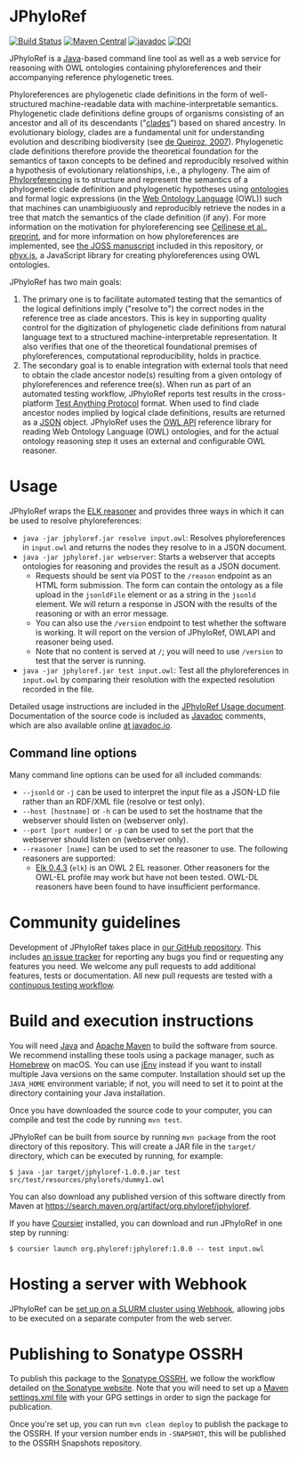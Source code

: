 # JPhyloRef

[![Build Status](https://github.com/phyloref/jphyloref/workflows/Build%20with%20Maven/badge.svg)](https://github.com/phyloref/jphyloref/actions?query=workflow%3A%22Build+with+Maven%22)
[![Maven Central](https://img.shields.io/maven-central/v/org.phyloref/jphyloref.svg?label=Maven%20Central)](https://search.maven.org/search?q=g:%22org.phyloref%22%20AND%20a:%22jphyloref%22)
[![javadoc](https://javadoc.io/badge2/org.phyloref/jphyloref/javadoc.svg)](https://javadoc.io/doc/org.phyloref/jphyloref)
[![DOI](https://zenodo.org/badge/104808310.svg)](https://zenodo.org/badge/latestdoi/104808310)

JPhyloRef is a [Java]-based command line tool as well as a web service for reasoning with OWL ontologies containing
phyloreferences and their accompanying reference phylogenetic trees.

Phyloreferences are phylogenetic clade definitions in the form of well-structured machine-readable data with
machine-interpretable semantics. Phylogenetic clade definitions define groups of organisms consisting of an ancestor and
all of its descendants ("[clades]") based on shared ancestry. In evolutionary biology, clades are a fundamental unit for
understanding evolution and describing biodiversity (see [de Queiroz, 2007]). Phylogenetic clade definitions therefore provide
the theoretical foundation for the semantics of taxon concepts to be defined and reproducibly resolved within a hypothesis
of evolutionary relationships, i.e., a phylogeny. The aim of [Phyloreferencing] is to structure and represent the semantics
of a phylogenetic clade definition and phylogenetic hypotheses using [ontologies] and formal logic expressions (in the
[Web Ontology Language] (OWL)) such that machines can unambigiuously and reproducibly retrieve the nodes in a tree that
match the semantics of the clade definition (if any). For more information on the motivation for phyloreferencing see
[Cellinese et al., preprint], and for more information on how phyloreferences are implemented, see [the JOSS manuscript]
included in this repository, or [phyx.js], a JavaScript library for creating phyloreferences using OWL ontologies.

JPhyloRef has two main goals:

1. The primary one is to facilitate automated testing that the semantics
of the logical definitions imply ("resolve to") the correct nodes in the reference tree as clade ancestors. This is key in
supporting quality control for the digitization of phylogenetic clade definitions from natural language text to a structured
machine-interpretable representation. It also verifies that one of the theoretical foundational premises of phyloreferences,
computational reproducibility, holds in practice.
2. The secondary goal is to enable integration with external tools that need
to obtain the clade ancestor node(s) resulting from a given ontology of phyloreferences and reference tree(s). When run as
part of an automated testing workflow, JPhyloRef reports test results in the cross-platform [Test Anything Protocol]
format. When used to find clade ancestor nodes implied by logical clade definitions, results are returned as a [JSON] object.
JPhyloRef uses the [OWL API] reference library for reading Web Ontology Language (OWL) ontologies, and for the actual ontology reasoning step it uses an external and configurable OWL reasoner.

# Usage

JPhyloRef wraps the [ELK reasoner] and provides three ways in which it
can be used to resolve phyloreferences:

- `java -jar jphyloref.jar resolve input.owl`: Resolves phyloreferences in `input.owl`
  and returns the nodes they resolve to in a JSON document.
- `java -jar jphyloref.jar webserver`: Starts a webserver that accepts ontologies
  for reasoning and provides the result as a JSON document.
    - Requests should be sent via POST to the `/reason` endpoint as an HTML
      form submission. The form can contain the ontology as a file upload in the
      `jsonldFile` element or as a string in the `jsonld` element. We will return
      a response in JSON with the results of the reasoning or with an error message.
    - You can also use the `/version` endpoint to test whether the software is
      working. It will report on the version of JPhyloRef, OWLAPI and reasoner
      being used.
    - Note that no content is served at `/`; you will need to use `/version` to
      test that the server is running.
- `java -jar jphyloref.jar test input.owl`: Test all the phyloreferences in
  `input.owl` by comparing their resolution with the expected resolution recorded
  in the file.

Detailed usage instructions are included in the [JPhyloRef Usage document]. Documentation of the source code is included
as [Javadoc] comments, which are also available online [at javadoc.io].

## Command line options

Many command line options can be used for all included commands:
- `--jsonld` or `-j` can be used to interpret the input file as a JSON-LD file
  rather than an RDF/XML file (resolve or test only).
- `--host [hostname]` or `-h` can be used to set the hostname that the webserver
  should listen on (webserver only).
- `--port [port number]` or `-p` can be used to set the port that the webserver
  should listen on (webserver only).
- `--reasoner [name]` can be used to set the reasoner to use. The following reasoners
  are supported:
  - [Elk 0.4.3](https://github.com/liveontologies/elk-reasoner) (`elk`) is an OWL 2 EL
    reasoner. Other reasoners for the OWL-EL profile may work but have not been tested. OWL-DL reasoners have been found to have insufficient performance.

# Community guidelines

Development of JPhyloRef takes place in [our GitHub repository]. This includes [an issue tracker] for reporting any bugs you find or requesting any features you need. We welcome any pull requests to add additional features, tests or documentation. All new pull requests are tested with a [continuous testing workflow].

# Build and execution instructions

You will need [Java] and [Apache Maven] to build the software from source. We recommend installing these
tools using a package manager, such as [Homebrew] on macOS. You can use [jEnv] instead if you want to install
multiple Java versions on the same computer. Installation should set up the `JAVA_HOME` environment
variable; if not, you will need to set it to point at the directory containing your Java installation.

Once you have downloaded the source code to your computer, you can compile and test the code by running `mvn test`.

JPhyloRef can be built from source by running `mvn package` from the root directory of this repository. This will create a JAR file in the `target/` directory, which can be executed by running,
for example:

```
$ java -jar target/jphyloref-1.0.0.jar test src/test/resources/phylorefs/dummy1.owl
```

You can also download any published version of this software directly from Maven
at https://search.maven.org/artifact/org.phyloref/jphyloref.

If you have [Coursier] installed, you can download and run JPhyloRef in one step
by running:

```
$ coursier launch org.phyloref:jphyloref:1.0.0 -- test input.owl
```

# Hosting a server with Webhook

JPhyloRef can be [set up on a SLURM cluster using Webhook](webhook/README.md),
allowing jobs to be executed on a separate computer from the web server.

# Publishing to Sonatype OSSRH

To publish this package to the [Sonatype OSSRH], we follow the workflow
detailed on [the Sonatype website]. Note that you will need to set up a
[Maven settings.xml file] with your GPG settings in order to sign the
package for publication.

Once you're set up, you can run `mvn clean deploy` to publish the package
to the OSSRH. If your version number ends in `-SNAPSHOT`, this will be
published to the OSSRH Snapshots repository.

  [clades]: https://en.wikipedia.org/wiki/Clade
  [de Queiroz, 2007]: https://doi.org/10.1080/10635150701656378
  [Phyloreferencing]: https://www.phyloref.org/
  [Cellinese et al., preprint]: https://doi.org/10.32942/osf.io/57yjs
  [ontologies]: https://en.wikipedia.org/wiki/Ontology
  [Web Ontology Language]: https://www.w3.org/OWL/
  [Test Anything Protocol]: http://testanything.org/
  [JSON]: https://www.json.org/
  [OWL API]: https://github.com/owlcs/owlapi
  [the JOSS manuscript]: ./paper/paper.md
  [phyx.js]: https://github.com/phyloref/phyx.js
  [Elk reasoner]: http://liveontologies.github.io/elk-reasoner/
  [Java]: https://www.java.com/en/
  [Apache Maven]: https://maven.apache.org/
  [Homebrew]: https://brew.sh/
  [jEnv]: https://www.jenv.be/
  [Sonatype OSSRH]: https://central.sonatype.org/pages/ossrh-guide.html
  [the Sonatype website]: https://central.sonatype.org/pages/apache-maven.html
  [Maven settings.xml file]: https://central.sonatype.org/pages/apache-maven.html
  [Coursier]: https://get-coursier.io/
  [Javadoc]: https://en.wikipedia.org/wiki/Javadoc
  [at javadoc.io]: https://javadoc.io/doc/org.phyloref/jphyloref
  [JPhyloRef Usage document]: ./Usage.md
  [our Github repository]: https://github.com/phyloref/jphyloref
  [an issue tracker]: https://github.com/phyloref/jphyloref/issues
  [continuous testing workflow]: https://github.com/phyloref/jphyloref/actions?query=workflow%3A%22Build+with+Maven%22
